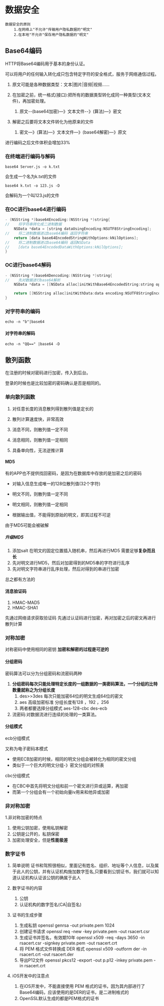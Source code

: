 # 数据安全

```objc
数据安全的原则
    1.在网络上"不允许"传输用户隐私数据的"明文"
    2.在本地"不允许"保存用户隐私数据的"明文"
```

## Base64编码

HTTP将Base64编码用于基本的身份认证。

可以将用户的任何输入转化成只包含特定字符的安全格式，服务于网络通信过程。

1. 原文可能是各种数据类型：文本|图片|音频|视频……

2. 在加密之前，统一格式(接口):把所有的数据类型转化成同一种类型(文本文件)，再加密处理。
   1. 原文--(base64加密)—》文本文件--》(算法)—》密文

3. 解密之后要将文本文件转化为他原来的文件
   1. 密文—》(算法)—》文本文件—》(base64解密)—》原文

进行编码之后文件体积会增加33%

### 在终端进行编码与解码

`base64 Server.js -o k.txt`

会生成一个名为k.txt的文件

`base64 k.txt -o 123.js -D`

会解码为一个叫123.js的文件

### 在OC进行base64进行编码

```objective-c
- (NSString *)base64Encoding:(NSString *)string{
//    将字符串转化成二进制数据
    NSData *data = [string dataUsingEncoding:NSUTF8StringEncoding];
//    将二进制数据进过base64编码 返回字符串
    return [data base64EncodedStringWithOptions:kNilOptions];
//    将二进制数据进过base64编码 返回NSData
//    [data base64EncodedDataWithOptions:kNilOptions];
}
```

### OC进行base64解码

```objective-c
- (NSString *)base64Dencoding:(NSString *)string{
//    先对数据进行base64解析
    NSData *data = [[NSData alloc]initWithBase64EncodedString:string options:kNilOptions];

    return [[NSString alloc]initWithData:data encoding:NSUTF8StringEncoding];
}
```

### 对字符串的编码

`echo -n "b"|base64`

#### 对字符串的解码

`echo -n "QQ==" |base64 -D`

## 散列函数

在注册的时候对密码进行加密，传入到后台。

登录的时候也是比较加密的密码确认是否是相同的。

### 单向散列函数

1. 对任意长度的消息散列得到散列值是定长的

2. 散列计算速度快，非常高效

3. 消息不同，则散列值一定不同

4. 消息相同，则散列值一定相同

5. 具备单向性，无法逆推计算

#### MD5

有的APP也不提供找回密码，是因为在数据库中存放的是加密之后的密码

* 对输入信息生成唯一的128位散列值(32个字符)

* 明文不同，则散列值一定不同

* 明文相同，则散列值一定相同

* 根据输出值，不能得到原始的明文，即其过程不可逆

由于MD5可能会被破解

##### 升级MD5

1. 添加salt 在明文的固定位置插入随机串，然后再进行MD5 需要足够**复杂而且长**
2. 先对明文进行MD5，然后对加密得到的MD5串的字符进行乱序
3. 先对明文字符串进行乱序处理，然后对得到的串进行加密

总之都有方法的

#### 消息验证码

1. HMAC-MAD5
2. HMAC-SHA1

先通过网络请求获取验证码 先通过认证码进行加密，再对加密之后的密文再进行散列计算

### 对称加密

对称密码中使用相同的密钥 **加密和解密的过程是可逆的**

#### 分组密码

密码算法可以分为分组密码和流密码两种

1. **分组密码每次只能处理特定长度的一组数据的一类密码算法，一个分组的比特数量就称之为分组长度**
   1. des>>3des 每次只能加密64位的明文生成64位的密文
   2. aes 高级加密标准 分组长度有128 ，192 ，256
   3. 两者都要选择分组模式 aes-128-cbc des-ecb
2. 流密码:对数据流进行连续的处理的一类算法。

#### 分组模式

ecb分组模式

又称为电子密码本模式

* 使用ECB加密的时候，相同的明文分组会被转化为相同的密文分组
* 类似于一个巨大的明文分组-》密文分组的对照表

cbc分组模式

* 在CBC中首先将明文分组和前一个密文进行异或运算，再加密
* 而第一个分组会有一个初始向量iv用来和他异或加密

### 非对称加密

1.非对称加密的特点

1. 使用公钥加密，使用私钥解密
2. 公钥是公开的，私钥保密
3. 加密处理安全，但是**性能极差**

### 数字证书

1. 简单说明
    证书和驾照很相似，里面记有姓名、组织、地址等个人信息，以及属于此人的公钥，并有认证机构施加数字签名,只要看到公钥证书，我们就可以知道认证机构认证该公钥的确属于此人
2. 数字证书的内容
    1. 公钥
    2. 认证机构的数字签名(CA|自签名)
3. 证书的生成步骤
    1. 生成私钥 openssl genrsa -out private.pem 1024
    2. 创建证书请求 openssl req -new -key private.pem -out rsacert.csr
    3. 生成证书并签名，有效期10年 openssl x509 -req -days 3650 -in rsacert.csr -signkey private.pem -out rsacert.crt
    4. 将 PEM 格式文件转换成 DER 格式 openssl x509 -outform der -in rsacert.crt -out rsacert.der
    5. 导出P12文件 openssl pkcs12 -export -out p.p12 -inkey private.pem -in rsacert.crt

4. iOS开发中的注意点
    1. 在iOS开发中，不能直接使用 PEM 格式的证书，因为其内部进行了Base64编码，应该使用的是DER的证书，是二进制格式的
    2. OpenSSL默认生成的都是PEM格式的证书
